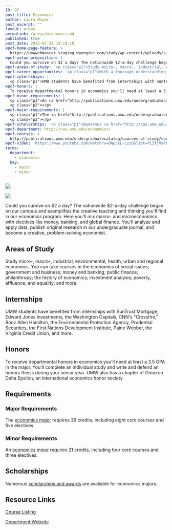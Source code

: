 ```yaml
---
ID: 97
post_title: Economics
author: Laura Moyer
post_excerpt: ""
layout: areas
permalink: /areas/economics.md
published: true
post_date: 2015-07-28 19:19:10
wpcf-home-page-feature: >
  https://umwwebmaster.staging.wpengine.com/study/wp-content/uploads/sites/5/2015/07/Economicse.jpg
wpcf-value-proposition: |
  Could you survive on $2 a day? The nationwide $2-a-day challenge began on our campus and exemplifies the creative teaching and thinking you'll find in our economics program. Here you'll mix macro-<span class="Apple-converted-space">  </span>and microeconomics with electives like money, banking, and global finance. You'll analyze and apply data, publish original research in our undergraduate journal, and become<span class="Apple-converted-space">  </span>a creative, problem-solving economist.
wpcf-areas-of-study: '<p class="p1">Study micro-, macro-, industrial, environmental, health, urban and regional economics. You can take courses in the economics of social issues; government and business; money and banking; public finance; philanthropy; the<span class="Apple-converted-space">  </span>history of economics; investment analysis; poverty, affluence, and equality; and more.</p>'
wpcf-career-opportunties: '<p class="p1">With a thorough understanding of the principles of economics, you could follow UMW alums who now have such positions as president of BetaTau Enterprises, analyst for the Bureau of the Census, CEO of Animators at Law, claims investigator for Geico Insurance, accountant and trader for Sempra Energy Trading Corp., economics teacher in the Peace Corps, investment broker at A.G. Edwards &amp; Sons, and researcher with the Federal Deposit Insurance Corp.</p>'
wpcf-internships: |
  <p class="p1">UMW students have benefited from internships with SunTrust Mortgage, Edward Jones Investments, the Washington Capitals, CNN's "Crossfire," Booz Allen Hamilton, the Environmental Protection Agency, Prudential Securities, the First Nations Development Institute, Paine Webber, the Virginia Credit Union, and more.</p>
wpcf-honors: |
  To receive departmental honors in economics you'll need at least a 3.5 GPA in the major. You'll complete an individual study and write and defend an honors thesis during your senior year. UMW also has <span class="s1">a chapter of Omicron Delta Epsilon, an international economics honor society.</span>
wpcf-minor-requirements: |
  <p class="p1">An <a href="http://publications.umw.edu/undergraduatecatalog/courses-of-study/minors/econ/">economics minor</a> requires 21 credits, including four core courses and three electives.</p>
  <p class="p2"></p>
wpcf-major-requirements: |
  <p class="p1">The <a href="http://publications.umw.edu/undergraduatecatalog/courses-of-study/majors/econ/">economics major</a> requires 39 credits, including eight core courses and five electives.</p>
  <p class="p2"></p>
wpcf-scholarships: '<p class="p1">Numerous <a href="http://cas.umw.edu/economics/majoring-in-economics/honors-and-awards/">scholarships and awards</a> are available for economics majors.</p>'
wpcf-department: http://cas.umw.edu/economics/
wpcf-courses: >
  http://publications.umw.edu/undergraduatecatalog/courses-of-study/course-descriptions/econ/
wpcf-video: 'https://www.youtube.com/watch?v=DNpckL-LzzU&list=PLZfjMaRP_C8Em3hSDVFMhglNk1ody2qsu&index=17'
terms:
  department:
    - economics
  key:
    - major
    - minor
---
```


<!-- Types Custom Fields: -->
[![](https://umwwebmaster.staging.wpengine.com/study/wp-content/uploads/sites/5/2015/07/Economicse.jpg)](https://umwwebmaster.staging.wpengine.com/study/wp-content/uploads/sites/5/2015/07/Economicse.jpg)
<!-- End home-page-feature -->

<!-- video -->
[![](https://i.ytimg.com/vi/DNpckL-LzzU/hqdefault.jpg)](https://www.youtube.com/watch?v=DNpckL-LzzU&list=PLZfjMaRP_C8Em3hSDVFMhglNk1ody2qsu&index=17)
<!-- End video -->

<!-- value-proposition -->
Could you survive on $2 a day? The nationwide $2-a-day challenge began on our campus and exemplifies the creative teaching and thinking you'll find in our economics program. Here you'll mix macro-<span class="Apple-converted-space"> </span>and microeconomics with electives like money, banking, and global finance. You'll analyze and apply data, publish original research in our undergraduate journal, and become<span class="Apple-converted-space"> </span>a creative, problem-solving economist.
<!-- End value-proposition -->

<!-- areas-of-study -->
## Areas of Study
Study micro-, macro-, industrial, environmental, health, urban and regional economics. You can take courses in the economics of social issues; government and business; money and banking; public finance; philanthropy; the<span class="Apple-converted-space"> </span>history of economics; investment analysis; poverty, affluence, and equality; and more.
<!-- End areas-of-study -->

<!-- internships -->
## Internships
UMW students have benefited from internships with SunTrust Mortgage, Edward Jones Investments, the Washington Capitals, CNN's "Crossfire," Booz Allen Hamilton, the Environmental Protection Agency, Prudential Securities, the First Nations Development Institute, Paine Webber, the Virginia Credit Union, and more.
<!-- End internships -->

<!-- honors -->
## Honors
To receive departmental honors in economics you'll need at least a 3.5 GPA in the major. You'll complete an individual study and write and defend an honors thesis during your senior year. UMW also has <span class="s1">a chapter of Omicron Delta Epsilon, an international economics honor society.</span>
<!-- End honors -->

<!-- requirements -->
## Requirements

<!-- major-requirements -->
### Major Requirements
The [economics major](http://publications.umw.edu/undergraduatecatalog/courses-of-study/majors/econ/) requires 39 credits, including eight core courses and five electives.
<!-- End major-requirements -->

<!-- minor-requirements -->
### Minor Requirements
An [economics minor](http://publications.umw.edu/undergraduatecatalog/courses-of-study/minors/econ/) requires 21 credits, including four core courses and three electives.
<!-- End minor-requirements -->

<!-- End requirements -->

<!-- scholarships -->
## Scholarships
Numerous [scholarships and awards](http://cas.umw.edu/economics/majoring-in-economics/honors-and-awards/) are available for economics majors.
<!-- End scholarships -->

<!-- resource-links -->
## Resource Links

<!-- courses -->
[Course Listing](http://publications.umw.edu/undergraduatecatalog/courses-of-study/course-descriptions/econ/)

<!-- End courses -->


<!-- department -->
[Department Website](http://cas.umw.edu/economics/)

<!-- End department -->

<!-- End resource-links -->

<!-- End Types Custom Fields -->